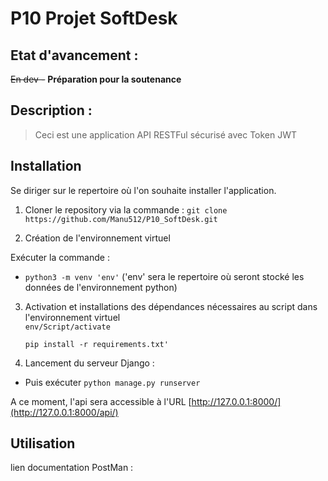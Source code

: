 # __P10 Projet SoftDesk__

## Etat d'avancement :

~~En dev -~~ **Préparation pour la soutenance**

## Description :

>Ceci est une application API RESTFul sécurisé avec Token JWT

## Installation
Se diriger sur le repertoire où l'on souhaite installer l'application.
1. Cloner le repository via la commande : 
`git clone https://github.com/Manu512/P10_SoftDesk.git`

  
2. Création de l'environnement virtuel

Exécuter la commande :
* `python3 -m venv 'env'` ('env' sera le repertoire où seront stocké les données de l'environnement python)
  
3. Activation et installations des dépendances nécessaires au script dans l'environnement virtuel   
   `env/Script/activate`
   
   `pip install -r requirements.txt'`


4. Lancement du serveur Django :
* Puis exécuter `python manage.py runserver`

A ce moment, l'api sera accessible à l'URL [http://127.0.0.1:8000/](http://127.0.0.1:8000/api/)

## Utilisation


lien documentation PostMan : 
